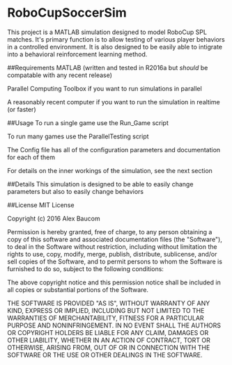# RoboCupSoccerSim

This project is a MATLAB simulation designed to model RoboCup SPL matches. It's primary function is to allow testing of various player behaviors in a controlled environment. It is also designed to be easily able to intigrate into a behavioral reinforcement learning method.

##Requirements
MATLAB (written and tested in R2016a but *should* be compatable with any recent release)

Parallel Computing Toolbox if you want to run simulations in parallel

A reasonably recent computer if you want to run the simulation in realtime (or faster)

##Usage
To run a single game use the Run_Game script

To run many games use the ParallelTesting script

The Config file has all of the configuration parameters and documentation for each of them

For details on the inner workings of the simulation, see the next section

##Details
This simulation is designed to be able to easily change parameters but also to easily change behaviors

##License
MIT License

Copyright (c) 2016 Alex Baucom

Permission is hereby granted, free of charge, to any person obtaining a copy
of this software and associated documentation files (the "Software"), to deal
in the Software without restriction, including without limitation the rights
to use, copy, modify, merge, publish, distribute, sublicense, and/or sell
copies of the Software, and to permit persons to whom the Software is
furnished to do so, subject to the following conditions:

The above copyright notice and this permission notice shall be included in all
copies or substantial portions of the Software.

THE SOFTWARE IS PROVIDED "AS IS", WITHOUT WARRANTY OF ANY KIND, EXPRESS OR
IMPLIED, INCLUDING BUT NOT LIMITED TO THE WARRANTIES OF MERCHANTABILITY,
FITNESS FOR A PARTICULAR PURPOSE AND NONINFRINGEMENT. IN NO EVENT SHALL THE
AUTHORS OR COPYRIGHT HOLDERS BE LIABLE FOR ANY CLAIM, DAMAGES OR OTHER
LIABILITY, WHETHER IN AN ACTION OF CONTRACT, TORT OR OTHERWISE, ARISING FROM,
OUT OF OR IN CONNECTION WITH THE SOFTWARE OR THE USE OR OTHER DEALINGS IN THE
SOFTWARE.
